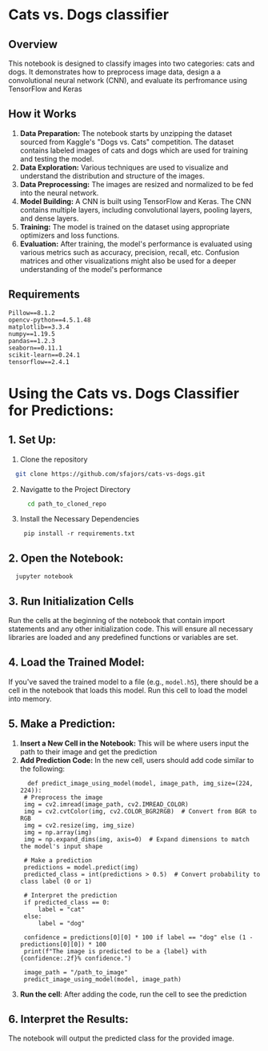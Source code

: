 # Cats vs. Dogs classifier
## Overview
This notebook is designed to classify images into two categories: cats and dogs. It demonstrates how to preprocess image data, design a a convolutional neural network (CNN), and evaluate its perfromance using TensorFlow and Keras
## How it Works
1. **Data Preparation:** The notebook starts by unzipping the dataset sourced from Kaggle's "Dogs vs. Cats" competition. The dataset contains labeled images of cats and dogs which are used for training and testing the model.
2. **Data Exploration:** Various techniques are used to visualize and understand the distribution and structure of the images.
3. **Data Preprocessing:** The images are resized and normalized to be fed into the neural network.
4. **Model Building:** A CNN is built using TensorFlow and Keras. The CNN contains multiple layers, including convolutional layers, pooling layers, and dense layers.
5. **Training:** The model is trained on the dataset using appropriate optimizers and loss functions.
6. **Evaluation:** After training, the model's performance is evaluated using various metrics such as accuracy, precision, recall, etc. Confusion matrices and other visualizations might also be used for a deeper understanding of the model's performance
## Requirements 
```
Pillow==8.1.2
opencv-python==4.5.1.48
matplotlib==3.3.4
numpy==1.19.5
pandas==1.2.3
seaborn==0.11.1
scikit-learn==0.24.1
tensorflow==2.4.1

```
# Using the Cats vs. Dogs Classifier for Predictions:
## 1. Set Up:
1. Clone the repository
  ``` bash
    git clone https://github.com/sfajors/cats-vs-dogs.git
  ```
2. Navigatte to the Project Directory
   ``` bash
     cd path_to_cloned_repo
3. Install the Necessary Dependencies
   ```
    pip install -r requirements.txt
## 2. Open the Notebook:
```
  jupyter notebook
```
## 3. Run Initialization Cells 
Run the cells at the beginning of the notebook that contain import statements and any other initialization code. This will ensure all necessary libraries are loaded and any predefined functions or variables are set.
## 4. Load the Trained Model:
If you've saved the trained model to a file (e.g., `model.h5`), there should be a cell in the notebook that loads this model. Run this cell to load the model into memory.
## 5. Make a Prediction:
1. **Insert a New Cell in the Notebook:** This will be where users input the path to their image and get the prediction
2. **Add Prediction Code:** In the new cell, users should add code similar to the following:
   ```
     def predict_image_using_model(model, image_path, img_size=(224, 224)):
    # Preprocess the image
    img = cv2.imread(image_path, cv2.IMREAD_COLOR)
    img = cv2.cvtColor(img, cv2.COLOR_BGR2RGB)  # Convert from BGR to RGB
    img = cv2.resize(img, img_size)
    img = np.array(img)
    img = np.expand_dims(img, axis=0)  # Expand dimensions to match the model's input shape
    
    # Make a prediction
    predictions = model.predict(img)
    predicted_class = int(predictions > 0.5)  # Convert probability to class label (0 or 1)
    
    # Interpret the prediction
    if predicted_class == 0:
        label = "cat"
    else:
        label = "dog"
    
    confidence = predictions[0][0] * 100 if label == "dog" else (1 - predictions[0][0]) * 100
    print(f"The image is predicted to be a {label} with {confidence:.2f}% confidence.")

    image_path = "/path_to_image"
    predict_image_using_model(model, image_path)
   
4. **Run the cell**: After adding the code, run the cell to see the prediction
## 6. Interpret the Results:
The notebook will output the predicted class for the provided image.
